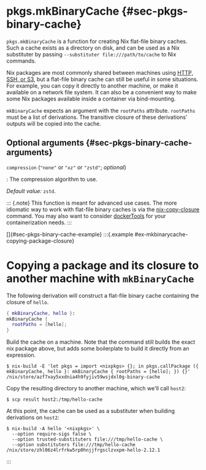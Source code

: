 # pkgs.mkBinaryCache {#sec-pkgs-binary-cache}

`pkgs.mkBinaryCache` is a function for creating Nix flat-file binary caches.
Such a cache exists as a directory on disk, and can be used as a Nix substituter by passing `--substituter file:///path/to/cache` to Nix commands.

Nix packages are most commonly shared between machines using [HTTP, SSH, or S3](https://nixos.org/manual/nix/stable/package-management/sharing-packages.html), but a flat-file binary cache can still be useful in some situations.
For example, you can copy it directly to another machine, or make it available on a network file system.
It can also be a convenient way to make some Nix packages available inside a container via bind-mounting.

`mkBinaryCache` expects an argument with the `rootPaths` attribute.
`rootPaths` must be a list of derivations.
The transitive closure of these derivations' outputs will be copied into the cache.

## Optional arguments {#sec-pkgs-binary-cache-arguments}

`compression` (`"none"` or `"xz"` or `"zstd"`; _optional_)

: The compression algorithm to use.

  _Default value:_ `zstd`.

::: {.note}
This function is meant for advanced use cases.
The more idiomatic way to work with flat-file binary caches is via the [nix-copy-closure](https://nixos.org/manual/nix/stable/command-ref/nix-copy-closure.html) command.
You may also want to consider [dockerTools](#sec-pkgs-dockerTools) for your containerization needs.
:::

[]{#sec-pkgs-binary-cache-example}
:::{.example #ex-mkbinarycache-copying-package-closure}

# Copying a package and its closure to another machine with `mkBinaryCache`

The following derivation will construct a flat-file binary cache containing the closure of `hello`.

```nix
{ mkBinaryCache, hello }:
mkBinaryCache {
  rootPaths = [hello];
}
```

Build the cache on a machine.
Note that the command still builds the exact nix package above, but adds some boilerplate to build it directly from an expression.

```shellSession
$ nix-build -E 'let pkgs = import <nixpkgs> {}; in pkgs.callPackage ({ mkBinaryCache, hello }: mkBinaryCache { rootPaths = [hello]; }) {}'
/nix/store/azf7xay5xxdnia4h9fyjiv59wsjdxl0g-binary-cache
```

Copy the resulting directory to another machine, which we'll call `host2`:

```shellSession
$ scp result host2:/tmp/hello-cache
```

At this point, the cache can be used as a substituter when building derivations on `host2`:

```shellSession
$ nix-build -A hello '<nixpkgs>' \
  --option require-sigs false \
  --option trusted-substituters file:///tmp/hello-cache \
  --option substituters file:///tmp/hello-cache
/nix/store/zhl06z4lrfrkw5rp0hnjjfrgsclzvxpm-hello-2.12.1
```

:::

